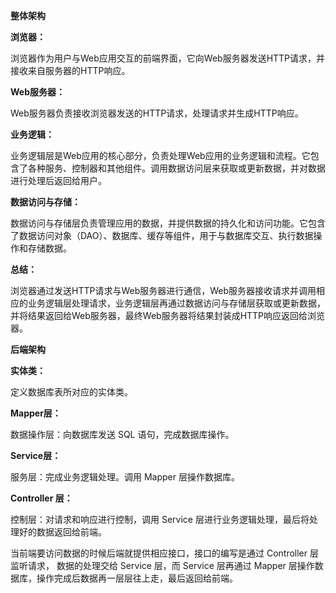 ﻿**整体架构**

**浏览器：**

浏览器作为用户与Web应用交互的前端界面，它向Web服务器发送HTTP请求，并接收来自服务器的HTTP响应。

**Web服务器：**

Web服务器负责接收浏览器发送的HTTP请求，处理请求并生成HTTP响应。 

**业务逻辑：**

业务逻辑层是Web应用的核心部分，负责处理Web应用的业务逻辑和流程。它包含了各种服务、控制器和其他组件。调用数据访问层来获取或更新数据，并对数据进行处理后返回给用户。

**数据访问与存储：**

数据访问与存储层负责管理应用的数据，并提供数据的持久化和访问功能。它包含了数据访问对象（DAO）、数据库、缓存等组件，用于与数据库交互、执行数据操作和存储数据。

**总结：**

浏览器通过发送HTTP请求与Web服务器进行通信，Web服务器接收请求并调用相应的业务逻辑层处理请求，业务逻辑层再通过数据访问与存储层获取或更新数据，并将结果返回给Web服务器，最终Web服务器将结果封装成HTTP响应返回给浏览器。


**后端架构**

**实体类：**

定义数据库表所对应的实体类。

**Mapper层：**

数据操作层：向数据库发送 SQL 语句，完成数据库操作。

**Service层：**

服务层：完成业务逻辑处理。调用 Mapper 层操作数据库。

**Controller 层：**

控制层：对请求和响应进行控制，调用 Service 层进行业务逻辑处理，最后将处理好的数据返回给前端。

当前端要访问数据的时候后端就提供相应接口，接口的编写是通过 Controller 层监听请求， 数据的处理交给 Service 层，而 Service 层再通过 Mapper 层操作数据库，操作完成后数据再一层层往上走，最后返回给前端。



